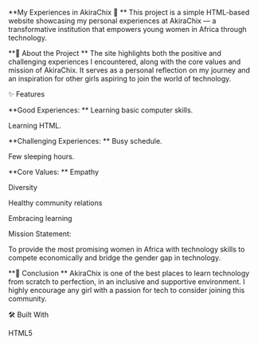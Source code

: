 **My Experiences in AkiraChix 🌸
**
This project is a simple HTML-based website showcasing my personal experiences at AkiraChix — a transformative institution that empowers young women in Africa through technology.

**📌 About the Project
**
The site highlights both the positive and challenging experiences I encountered, along with the core values and mission of AkiraChix. It serves as a personal reflection on my journey and an inspiration for other girls aspiring to join the world of technology.

✨ Features

**Good Experiences:
**
Learning basic computer skills.

Learning HTML.

**Challenging Experiences:
**
Busy schedule.

Few sleeping hours.

**Core Values:
**
Empathy

Diversity

Healthy community relations

Embracing learning

Mission Statement:

To provide the most promising women in Africa with technology skills to compete economically and bridge the gender gap in technology.

**🎯 Conclusion
**
AkiraChix is one of the best places to learn technology from scratch to perfection, in an inclusive and supportive environment. I highly encourage any girl with a passion for tech to consider joining this community.

🛠️ Built With

HTML5
